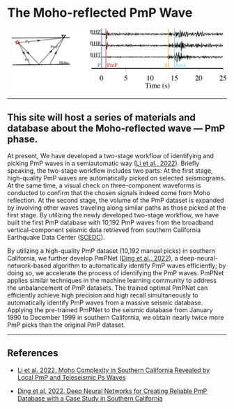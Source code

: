 # The Moho-reflected PmP Wave
<p align="center">
  <img src="https://github.com/Seismic-Data-imaging-the-Earth/PmPWorld/blob/master/source/photos/PmPShow.png" />
</p>

---

## This site will host a series of materials and database about the Moho-reflected wave — PmP phase. 

At present, We have developed a two-stage workflow of identifying and picking PmP waves in a semiautomatic way ([Li et al., 2022](https://agupubs.onlinelibrary.wiley.com/doi/abs/10.1029/2021JB023033)). Briefly speaking, the two-stage workflow includes two parts: At the first stage, high-quality PmP waves are automatically picked on selected seismograms. At the same time, a visual check on three-component waveforms is conducted to confirm that the chosen signals indeed come from Moho reflection. At the second stage, the volume of the PmP dataset is expanded by involving other waves traveling along similar paths as those picked at the first stage. By utilizing the newly developed two-stage workflow, we have built the first PmP database with 10,192 PmP waves from the broadband vertical-component seismic data retrieved from southern California Earthquake Data Center ([SCEDC](https://scedc.caltech.edu/)). 

By utilizing a high-quality PmP dataset (10,192 manual picks) in southern California, we further develop PmPNet ([Ding et al., 2022](https://doi.org/10.48550/arXiv.2112.07655)), a deep-neural-network-based algorithm to automatically identify PmP waves efficiently; by doing so, we accelerate the process of identifying the PmP waves. PmPNet applies similar techniques in the machine learning community to address the unbalancement of PmP datasets. The trained optimal PmPNet can efficiently achieve high precision and high recall simultaneously to automatically identify PmP waves from a massive seismic database. Applying the pre-trained PmPNet to the seismic database from January 1990 to December 1999 in southern California, we obtain nearly twice more PmP picks than the original PmP dataset.


---

## References

* [Li et al. 2022. Moho Complexity in Southern California Revealed by Local PmP and Teleseismic Ps Waves](https://agupubs.onlinelibrary.wiley.com/doi/abs/10.1029/2021JB023033)

* [Ding et al. 2022. Deep Neural Networks for Creating Reliable PmP Database with a Case Study in Southern California](https://doi.org/10.48550/arXiv.2112.07655)


